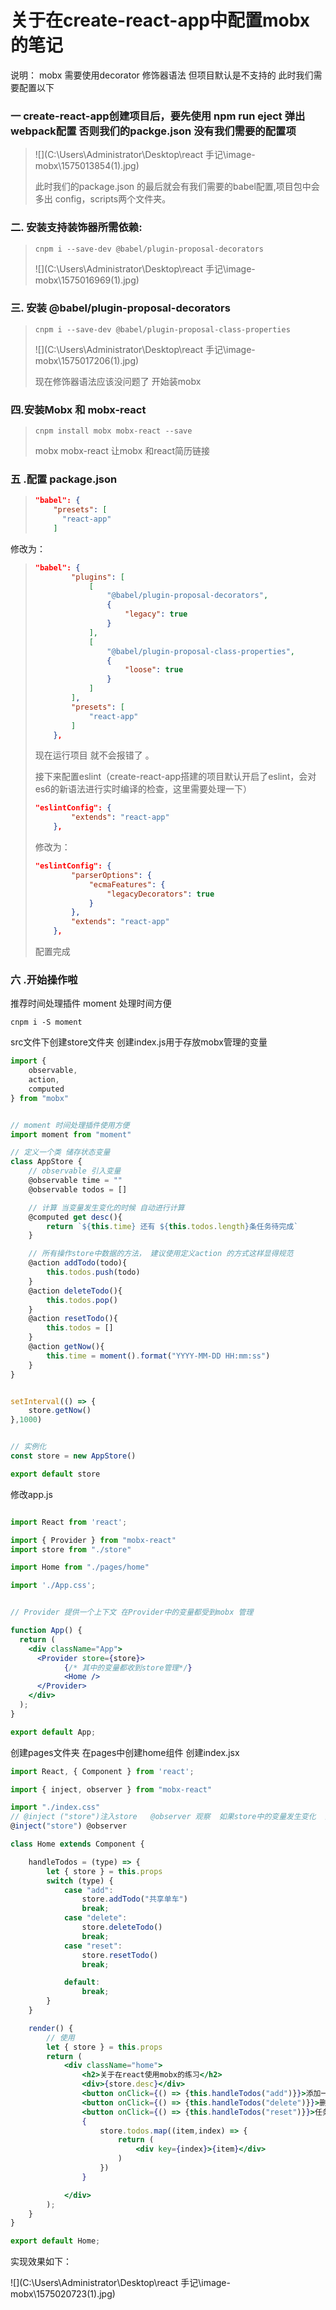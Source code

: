 # 关于在create-react-app中配置mobx的笔记



说明： mobx 需要使用decorator 修饰器语法 但项目默认是不支持的  此时我们需要配置以下

### 一 create-react-app创建项目后，要先使用 npm run eject 弹出webpack配置 否则我们的packge.json 没有我们需要的配置项

> ![](C:\Users\Administrator\Desktop\react 手记\image-mobx\1575013854(1).jpg)
>
>  此时我们的package.json 的最后就会有我们需要的babel配置,项目包中会多出 config，scripts两个文件夹。

### 二. 安装支持装饰器所需依赖:

> ```node.js
> cnpm i --save-dev @babel/plugin-proposal-decorators
> ```
>
> ![](C:\Users\Administrator\Desktop\react 手记\image-mobx\1575016969(1).jpg)

### 三. 安装 @babel/plugin-proposal-decorators

> ```node
> cnpm i --save-dev @babel/plugin-proposal-class-properties
> ```
>
> ![](C:\Users\Administrator\Desktop\react 手记\image-mobx\1575017206(1).jpg)
>
>  现在修饰器语法应该没问题了 开始装mobx 

### 四.安装Mobx 和 mobx-react

> ```node
> cnpm install mobx mobx-react --save 
> ```
>
> mobx mobx-react 让mobx 和react简历链接

### 五 .配置 package.json

> ```json
> "babel": {
>     "presets": [
>       "react-app"
>     ]
> ```

修改为：

> ```json
> "babel": {
>         "plugins": [
>             [
>                 "@babel/plugin-proposal-decorators",
>                 {
>                     "legacy": true
>                 }
>             ],
>             [
>                 "@babel/plugin-proposal-class-properties",
>                 {
>                     "loose": true
>                 }
>             ]
>         ],
>         "presets": [
>             "react-app"
>         ]
>     },
> ```
>
>  现在运行项目  就不会报错了 。
>
> 接下来配置eslint（create-react-app搭建的项目默认开启了eslint，会对es6的新语法进行实时编译的检查，这里需要处理一下）
>
> ```json
> "eslintConfig": {
>         "extends": "react-app"
>     },
> ```
>
> 修改为：
>
> ```json
> "eslintConfig": {
>         "parserOptions": {
>             "ecmaFeatures": {
>                 "legacyDecorators": true
>             }
>         },
>         "extends": "react-app"
>     },
> ```
>
> 配置完成

### 六 .开始操作啦

推荐时间处理插件 moment  处理时间方便

```none
cnpm i -S moment
```

src文件下创建store文件夹  创建index.js用于存放mobx管理的变量

```js
import {
    observable, 
    action,
    computed
} from "mobx"


// moment 时间处理插件使用方便
import moment from "moment"

// 定义一个类 储存状态变量
class AppStore {
    // observable 引入变量
    @observable time = ""
    @observable todos = []

    // 计算 当变量发生变化的时候 自动进行计算
    @computed get desc(){
        return `${this.time} 还有 ${this.todos.length}条任务待完成`
    }

    // 所有操作store中数据的方法， 建议使用定义action 的方式这样显得规范
    @action addTodo(todo){
        this.todos.push(todo)
    }
    @action deleteTodo(){
        this.todos.pop()
    }
    @action resetTodo(){
        this.todos = []
    }
    @action getNow(){
        this.time = moment().format("YYYY-MM-DD HH:mm:ss")
    }
}


setInterval(() => {
    store.getNow()
},1000)


// 实例化
const store = new AppStore()

export default store
```

修改app.js

```jsx

import React from 'react';

import { Provider } from "mobx-react"
import store from "./store"

import Home from "./pages/home"

import './App.css';


// Provider 提供一个上下文 在Provider中的变量都受到mobx 管理

function App() {
  return (
    <div className="App">
      <Provider store={store}>
            {/* 其中的变量都收到store管理*/}
            <Home />
      </Provider>
    </div>
  );
}

export default App;
```

创建pages文件夹 在pages中创建home组件 创建index.jsx

```jsx
import React, { Component } from 'react';

import { inject, observer } from "mobx-react"

import "./index.css"
// @inject ("store")注入store   @observer 观察  如果store中的变量发生变化  这里做出改变
@inject("store") @observer

class Home extends Component {

    handleTodos = (type) => {
        let { store } = this.props
        switch (type) {
            case "add":
                store.addTodo("共享单车")
                break;
            case "delete":
                store.deleteTodo()
                break;
            case "reset":
                store.resetTodo()
                break;

            default:
                break;
        }
    }

    render() {
        // 使用
        let { store } = this.props
        return (
            <div className="home">
                <h2>关于在react使用mobx的练习</h2>
                <div>{store.desc}</div>
                <button onClick={() => {this.handleTodos("add")}}>添加一条任务</button>
                <button onClick={() => {this.handleTodos("delete")}}>删除一条任务</button>
                <button onClick={() => {this.handleTodos("reset")}}>任务重置</button>
                {
                    store.todos.map((item,index) => {
                        return (
                            <div key={index}>{item}</div>
                        )
                    })
                }

            </div>
        );
    }
}

export default Home;
```

实现效果如下：

![](C:\Users\Administrator\Desktop\react 手记\image-mobx\1575020723(1).jpg)

